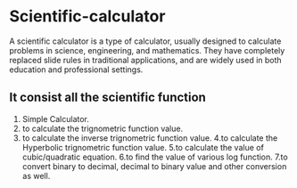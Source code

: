 # Scientific-calculator
A scientific calculator is a type of calculator, usually designed to calculate problems in science, engineering, and mathematics. They have completely replaced slide rules in traditional applications, and are widely used in both education and professional settings.

## It consist all the scientific function
1. Simple Calculator.
2. to calculate the trignometric function value.
3. to calculate the inverse trignometric function value.
4.to calculate the Hyperbolic trignometric function value.
5.to calculate the value of cubic/quadratic equation.
6.to find the value of various log function.
7.to convert binary to decimal, decimal to binary value and other conversion as well.
